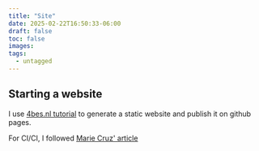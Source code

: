 ```yaml
---
title: "Site"
date: 2025-02-22T16:50:33-06:00
draft: false
toc: false
images:
tags:
  - untagged
---
```

## Starting a website

I use [4bes.nl tutorial](https://4bes.nl/2021/08/29/create-a-website-with-hugo-and-github-pages/) to generate a static website and publish it on github pages.

For CI/CI, I followed [Marie Cruz' article](http://www.testingwithmarie.com/posts/20241126-create-a-static-blog-with-hugo/)

